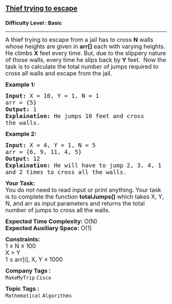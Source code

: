 <h2><a href="https://www.geeksforgeeks.org/problems/thief-try-to-excape0710/1?page=5&difficulty=School,Basic&status=unsolved&sortBy=submissions">Thief trying to escape</a></h2><h3>Difficulty Level : Basic</h3><hr><div class="problems_problem_content__Xm_eO"><p><span style="font-size:18px">A thief trying to escape from a jail has to cross <strong>N</strong>&nbsp;walls whose heights&nbsp;are given in&nbsp;<strong>arr[]</strong> each with varying heights. He climbs <strong>X</strong> feet every time. But, due to the slippery nature of those walls, every time he slips back by <strong>Y</strong>&nbsp;feet. &nbsp;Now the task is to calculate the total number of jumps required to cross all walls and escape from the jail.</span></p>

<p><strong><span style="font-size:18px">Example 1:</span></strong></p>

<pre><span style="font-size:18px"><strong>Input:</strong> X = 10, Y = 1, N = 1
arr = {5}
<strong>Output:</strong> 1
<strong>Explaination:</strong> He jumps 10 feet and cross 
the walls.</span></pre>

<p><strong><span style="font-size:18px">Example 2:</span></strong></p>

<pre><span style="font-size:18px"><strong>Input:</strong> X = 4, Y = 1, N = 5
arr = {6, 9, 11, 4, 5}
<strong>Output:</strong> 12
<strong>Explaination:</strong> He will have to jump 2, 3, 4, 1 
and 2 times to cross all the walls.</span></pre>

<p><span style="font-size:18px"><strong>Your Task:</strong><br>
You do not need to read input or print anything. Your task is to complete the function <strong>totalJumps()</strong> which takes X, Y, N, and arr as input parameters and returns the total number of jumps to cross all the walls.</span></p>

<p><span style="font-size:18px"><strong>Expected Time Complexity:</strong> O(N)<br>
<strong>Expected Auxiliary Space:</strong> O(1)</span></p>

<p><span style="font-size:18px"><strong>Constraints:</strong><br>
1 ≤&nbsp;N ≤ 100<br>
X &gt; Y<br>
1 ≤ arr[i], X, Y ≤ 1000&nbsp;&nbsp;</span></p>
</div><p><span style=font-size:18px><strong>Company Tags : </strong><br><code>MakeMyTrip</code>&nbsp;<code>Cisco</code>&nbsp;<br><p><span style=font-size:18px><strong>Topic Tags : </strong><br><code>Mathematical</code>&nbsp;<code>Algorithms</code>&nbsp;